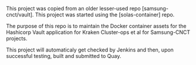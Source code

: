 This project was copied from an older lesser-used repo [samsung-cnct/vault]. This project was started using the [solas-container] repo.

The purpose of this repo is to maintain the Docker container assets for the Hashicorp Vault application for Kraken Cluster-ops et al for Samsung-CNCT projects.

This project will automaticaly get checked by Jenkins and then, upon successful testing, built and submitted to Quay.
